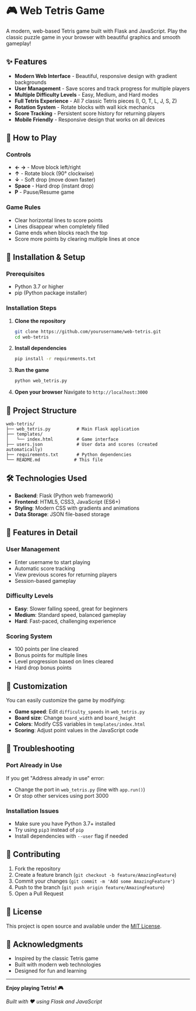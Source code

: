 # 🎮 Web Tetris Game

A modern, web-based Tetris game built with Flask and JavaScript. Play the classic puzzle game in your browser with beautiful graphics and smooth gameplay!

## ✨ Features

- **Modern Web Interface** - Beautiful, responsive design with gradient backgrounds
- **User Management** - Save scores and track progress for multiple players
- **Multiple Difficulty Levels** - Easy, Medium, and Hard modes
- **Full Tetris Experience** - All 7 classic Tetris pieces (I, O, T, L, J, S, Z)
- **Rotation System** - Rotate blocks with wall kick mechanics
- **Score Tracking** - Persistent score history for returning players
- **Mobile Friendly** - Responsive design that works on all devices

## 🎯 How to Play

### Controls
- **← →** - Move block left/right
- **↑** - Rotate block (90° clockwise)
- **↓** - Soft drop (move down faster)
- **Space** - Hard drop (instant drop)
- **P** - Pause/Resume game

### Game Rules
- Clear horizontal lines to score points
- Lines disappear when completely filled
- Game ends when blocks reach the top
- Score more points by clearing multiple lines at once

## 🚀 Installation & Setup

### Prerequisites
- Python 3.7 or higher
- pip (Python package installer)

### Installation Steps

1. **Clone the repository**
   ```bash
   git clone https://github.com/yourusername/web-tetris.git
   cd web-tetris
   ```

2. **Install dependencies**
   ```bash
   pip install -r requirements.txt
   ```

3. **Run the game**
   ```bash
   python web_tetris.py
   ```

4. **Open your browser**
   Navigate to `http://localhost:3000`

## 📁 Project Structure

```
web-tetris/
├── web_tetris.py          # Main Flask application
├── templates/
│   └── index.html         # Game interface
├── users.json             # User data and scores (created automatically)
├── requirements.txt       # Python dependencies
└── README.md             # This file
```

## 🛠️ Technologies Used

- **Backend**: Flask (Python web framework)
- **Frontend**: HTML5, CSS3, JavaScript (ES6+)
- **Styling**: Modern CSS with gradients and animations
- **Data Storage**: JSON file-based storage

## 🎨 Features in Detail

### User Management
- Enter username to start playing
- Automatic score tracking
- View previous scores for returning players
- Session-based gameplay

### Difficulty Levels
- **Easy**: Slower falling speed, great for beginners
- **Medium**: Standard speed, balanced gameplay
- **Hard**: Fast-paced, challenging experience

### Scoring System
- 100 points per line cleared
- Bonus points for multiple lines
- Level progression based on lines cleared
- Hard drop bonus points

## 🔧 Customization

You can easily customize the game by modifying:

- **Game speed**: Edit `difficulty_speeds` in `web_tetris.py`
- **Board size**: Change `board_width` and `board_height`
- **Colors**: Modify CSS variables in `templates/index.html`
- **Scoring**: Adjust point values in the JavaScript code

## 🐛 Troubleshooting

### Port Already in Use
If you get "Address already in use" error:
- Change the port in `web_tetris.py` (line with `app.run()`)
- Or stop other services using port 3000

### Installation Issues
- Make sure you have Python 3.7+ installed
- Try using `pip3` instead of `pip`
- Install dependencies with `--user` flag if needed

## 🤝 Contributing

1. Fork the repository
2. Create a feature branch (`git checkout -b feature/AmazingFeature`)
3. Commit your changes (`git commit -m 'Add some AmazingFeature'`)
4. Push to the branch (`git push origin feature/AmazingFeature`)
5. Open a Pull Request

## 📝 License

This project is open source and available under the [MIT License](LICENSE).

## 🙏 Acknowledgments

- Inspired by the classic Tetris game
- Built with modern web technologies
- Designed for fun and learning

---

**Enjoy playing Tetris! 🎮**

*Built with ❤️ using Flask and JavaScript*
